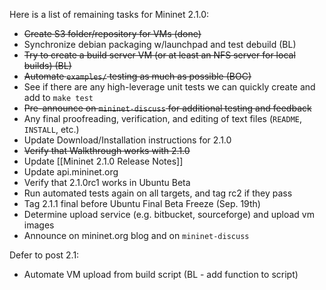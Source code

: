 Here is a list of remaining tasks for Mininet 2.1.0:

* ~~Create S3 folder/repository for VMs (done)~~
* Synchronize debian packaging w/launchpad and test debuild (BL)
* ~~Try to create a build server VM (or at least an NFS server for local builds) (BL)~~
* ~~Automate `examples/` testing as much as possible (BOC)~~
* See if there are any high-leverage unit tests we can quickly create and add to `make test`
* ~~Pre-announce on `mininet-discuss` for additional testing and feedback~~
* Any final proofreading, verification, and editing of text files (`README`, `INSTALL`, etc.)
* Update Download/Installation instructions for 2.1.0
* ~~Verify that Walkthrough works with 2.1.0~~
* Update [[Mininet 2.1.0 Release Notes]]
* Update api.mininet.org
* Verify that 2.1.0rc1 works in Ubuntu Beta
* Run automated tests again on all targets, and tag rc2 if they pass
* Tag 2.1.1 final before Ubuntu Final Beta Freeze (Sep. 19th)
* Determine upload service (e.g. bitbucket, sourceforge) and upload vm images
* Announce on mininet.org blog and on `mininet-discuss`


Defer to post 2.1:

* Automate VM upload from build script (BL - add function to script)

